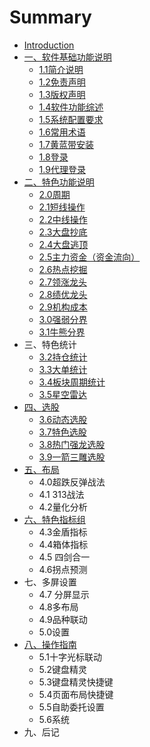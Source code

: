 # Summary

* [Introduction](README.md)
* [一、软件基础功能说明](chapter1.md)
  * [1.1简介说明](chapter1/11jian-jie-shuo-ming.md)
  * [1.2免责声明](chapter1/12mian-ze-sheng-ming.md)
  * [1.3版权声明](chapter1/13ban-quan-sheng-ming.md)
  * [1.4软件功能综述](chapter1/14ruan-jian-gong-neng-zong-shu.md)
  * [1.5系统配置要求](chapter1/15xi-tong-pei-zhi-yao-qiu.md)
  * [1.6常用术语](chapter1/16chang-yong-zhu-yu.md)
  * [1.7黄蓝带安装](chapter1/17huang-lan-dai-an-zhuang.md)
  * [1.8登录](chapter1/18deng-lu.md)
  * [1.9代理登录](chapter1/19dai-li-deng-lu.md)
* [二、特色功能说明](er-3001-te-se-gong-neng-shuo-ming.md)
  * [2.0周期](er-3001-te-se-gong-neng-shuo-ming/20zhou-qi.md)
  * [2.1短线操作](er-3001-te-se-gong-neng-shuo-ming/21duan-xian-cao-zuo.md)
  * [2.2中线操作](er-3001-te-se-gong-neng-shuo-ming/22zhong-xian-cao-zuo.md)
  * [2.3大盘抄底](er-3001-te-se-gong-neng-shuo-ming/23da-pan-chao-di.md)
  * [2.4大盘逃顶](er-3001-te-se-gong-neng-shuo-ming/24da-pan-tao-ding.md)
  * [2.5主力资金（资金流向）](er-3001-te-se-gong-neng-shuo-ming/25zhu-li-zi-jin-ff08-zi-jin-liu-xiang-ff09.md)
  * [2.6热点挖掘](er-3001-te-se-gong-neng-shuo-ming/26re-dian-wa-jue.md)
  * [2.7领涨龙头](er-3001-te-se-gong-neng-shuo-ming/27ling-zhang-long-tou.md)
  * [2.8绩优龙头](er-3001-te-se-gong-neng-shuo-ming/28ji-you-long-tou.md)
  * [2.9机构成本](er-3001-te-se-gong-neng-shuo-ming/29ji-gou-cheng-ben.md)
  * [3.0强弱分界](er-3001-te-se-gong-neng-shuo-ming/30qiang-ruo-fen-jie.md)
  * [3.1牛熊分界](er-3001-te-se-gong-neng-shuo-ming/31niu-xiong-fen-jie.md)
* 三、特色统计
  * [3.2持仓统计](32chi-cang-tong-ji.md)
  * [3.3大单统计](33da-dan-tong-ji.md)
  * [3.4板块周期统计](34ban-kuai-zhou-qi-tong-ji.md)
  * [3.5星空雷达](35xing-kong-lei-da.md)
* [四、选股](si-3001-xuan-gu.md)
  * [3.6动态选股](si-3001-xuan-gu/36dong-tai-xuan-gu.md)
  * [3.7特色选股](si-3001-xuan-gu/37te-se-xuan-gu.md)
  * [3.8热门强龙选股](si-3001-xuan-gu/38re-men-qiang-long-xuan-gu.md)
  * [3.9一箭三雕选股](si-3001-xuan-gu/39yi-jian-san-diao-xuan-gu.md)
* [五、布局](wu-3001-bu-ju.md)
  * 4.0超跌反弹战法
  * 4.1 313战法
  * 4.2量化分析
* [六、特色指标组](liu-3001-te-se-zhi-biao-zu.md)
  * 4.3金盾指标
  * 4.4箱体指标
  * 4.5 四剑合一
  * 4.6拐点预测
* 七、多屏设置
  * 4.7 分屏显示
  * 4.8多布局
  * 4.9品种联动
  * 5.0设置
* [八、操作指南](ba-3001-cao-zuo-zhi-nan.md)
  * 5.1十字光标联动
  * 5.2键盘精灵
  * 5.3键盘精灵快捷键
  * 5.4页面布局快捷键
  * 5.5自助委托设置
  * 5.6系统
* 九、后记

